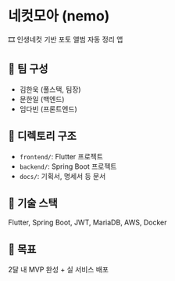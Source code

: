 # 네컷모아 (nemo)

🎞️ 인생네컷 기반 포토 앨범 자동 정리 앱

## 👥 팀 구성
- 김한욱 (풀스택, 팀장)
- 문한일 (백엔드)
- 임다빈 (프론트엔드)

## 📁 디렉토리 구조
- `frontend/`: Flutter 프로젝트
- `backend/`: Spring Boot 프로젝트
- `docs/`: 기획서, 명세서 등 문서

## 🔧 기술 스택
Flutter, Spring Boot, JWT, MariaDB, AWS, Docker

## 🎯 목표
2달 내 MVP 완성 + 실 서비스 배포

